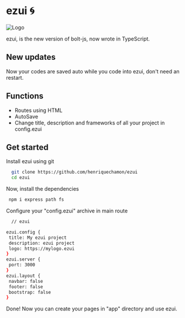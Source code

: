 
# ezui 🌀
![Logo](https://media.discordapp.net/attachments/1115642915327316102/1285404187127058494/ez_ui_1.png?ex=66ea256f&is=66e8d3ef&hm=d021accb19a6070fe5d3881305554fc0a75ba15c10213c46f458c86528422f76&=&format=webp&quality=lossless)

ezui, is the new version of bolt-js, now wrote in TypeScript.




## New updates

Now your codes are saved auto while you code into ezui, don't need an restart.



## Functions

- Routes using HTML
- AutoSave
- Change title, description and frameworks of all your project in config.ezui


## Get started

Install ezui using git

```bash
  git clone https://github.com/henriquechamon/ezui
  cd ezui
```

Now, install the dependencies 

```bash
 npm i express path fs
```

Configure your "config.ezui" archive in main route

```bash
  // ezui

ezui.config {
 title: My ezui project
 description: ezui project
 logo: https://mylogo.ezui
}
ezui.server {
 port: 3000
}
ezui.layout {
 navbar: false
 footer: false
 bootstrap: false
}
```
Done! Now you can create your pages in "app" directory and use ezui.

